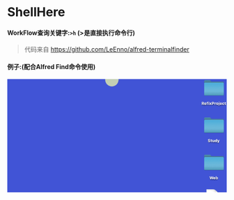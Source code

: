 #  ShellHere 

####  WorkFlow查询关键字:`>h` (>是直接执行命令行)

>代码来自 https://github.com/LeEnno/alfred-terminalfinder 

####  例子:(配合Alfred Find命令使用)

![](./PICS/ShellHere.gif)

